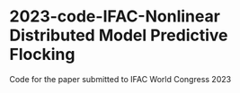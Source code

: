 # 2023-code-IFAC-Nonlinear Distributed Model Predictive Flocking

Code for the paper submitted to IFAC World Congress 2023